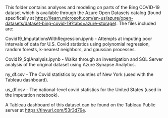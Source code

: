 This folder contains analyses and modeling on parts of the Bing COVID-19 dataset which is available through the Azure Open Datasets catalog (found specifically at https://learn.microsoft.com/en-us/azure/open-datasets/dataset-bing-covid-19?tabs=azure-storage). The files included are:

Covid19_ImputationsWithRegression.ipynb - Attempts at imputing poor intervals of data for U.S. Covid statistics using polynomial regression, random forests, k-nearest neighbors, and gaussian processes.

Covid19_SqlAnalysis.ipynb - Walks through an investigation and SQL Server analysis of the original dataset using Azure Synapse Analytics.

ny_df.csv - The Covid statistics by counties of New York (used with the Tableau dashboard).

us_df.csv - The national-level covid statistics for the United States (used in the imputation notebook).

A Tableau dashboard of this dataset can be found on the Tableau Public server at https://tinyurl.com/53r3d79e.
